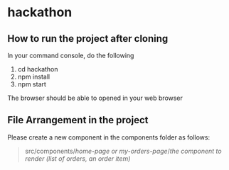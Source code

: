 # hackathon

## How to run the project after cloning
In your command console, do the following
1. cd hackathon
2. npm install
3. npm start

The browser should be able to opened in your web browser

## File Arrangement in the project
Please create a new component in the components folder as follows:
> src/components/*home-page or my-orders-page*/*the component to render (list of orders, an order item)*
